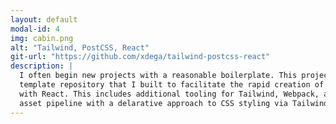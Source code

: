```yaml
---
layout: default
modal-id: 4
img: cabin.png
alt: "Tailwind, PostCSS, React"
git-url: "https://github.com/xdega/tailwind-postcss-react"
description: |
  I often begin new projects with a reasonable boilerplate. This project is an open-source Github 
  template repository that I built to facilitate the rapid creation of new reactive frontend applications 
  with React. This includes additional tooling for Tailwind, Webpack, and PostCSS. This supports a clean 
  asset pipeline with a delarative approach to CSS styling via Tailwind.
---
```

